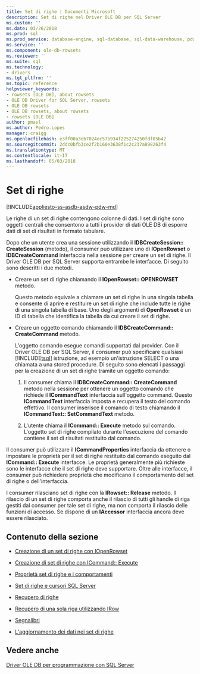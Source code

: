 ```yaml
---
title: Set di righe | Documenti Microsoft
description: Set di righe nel Driver OLE DB per SQL Server
ms.custom: ''
ms.date: 03/26/2018
ms.prod: sql
ms.prod_service: database-engine, sql-database, sql-data-warehouse, pdw
ms.service: ''
ms.component: ole-db-rowsets
ms.reviewer: ''
ms.suite: sql
ms.technology:
- drivers
ms.tgt_pltfrm: ''
ms.topic: reference
helpviewer_keywords:
- rowsets [OLE DB], about rowsets
- OLE DB Driver for SQL Server, rowsets
- OLE DB rowsets
- OLE DB rowsets, about rowsets
- rowsets [OLE DB]
author: pmasl
ms.author: Pedro.Lopes
manager: craigg
ms.openlocfilehash: e3ff00a3eb7024ec57b934f225274250fdf05b42
ms.sourcegitcommit: 2ddc0bfb3ce2f2b160e3638f1c2c237a898263f4
ms.translationtype: MT
ms.contentlocale: it-IT
ms.lasthandoff: 05/03/2018
---
```

# <a name="rowsets"></a>Set di righe
[!INCLUDE[appliesto-ss-asdb-asdw-pdw-md](../../../includes/appliesto-ss-asdb-asdw-pdw-md.md)]

  Le righe di un set di righe contengono colonne di dati. I set di righe sono oggetti centrali che consentono a tutti i provider di dati OLE DB di esporre dati di set di risultati in formato tabulare.  
  
 Dopo che un utente crea una sessione utilizzando il **IDBCreateSession:: CreateSession** (metodo), il consumer può utilizzare uno di **IOpenRowset** o **IDBCreateCommand** interfaccia nella sessione per creare un set di righe. Il Driver OLE DB per SQL Server supporta entrambe le interfacce. Di seguito sono descritti i due metodi.  
  
-   Creare un set di righe chiamando il **IOpenRowset:: OPENROWSET** metodo.  
  
     Questo metodo equivale a chiamare un set di righe in una singola tabella e consente di aprire e restituire un set di righe che include tutte le righe di una singola tabella di base. Uno degli argomenti di **OpenRowset** è un ID di tabella che identifica la tabella da cui creare il set di righe.  
  
-   Creare un oggetto comando chiamando il **IDBCreateCommand:: CreateCommand** metodo.  
  
     L'oggetto comando esegue comandi supportati dal provider. Con il Driver OLE DB per SQL Server, il consumer può specificare qualsiasi [!INCLUDE[tsql](../../../includes/tsql-md.md)] istruzione, ad esempio un'istruzione SELECT o una chiamata a una stored procedure. Di seguito sono elencati i passaggi per la creazione di un set di righe tramite un oggetto comando:  
  
    1.  Il consumer chiama il **IDBCreateCommand:: CreateCommand** metodo nella sessione per ottenere un oggetto comando che richiede il **ICommandText** interfaccia sull'oggetto command. Questo **ICommandText** interfaccia imposta e recupera il testo del comando effettivo. Il consumer inserisce il comando di testo chiamando il **ICommandText:: SetCommandText** metodo.  
  
    2.  L'utente chiama il **ICommand:: Execute** metodo sul comando. L'oggetto set di righe compilato durante l'esecuzione del comando contiene il set di risultati restituito dal comando.  
  
 Il consumer può utilizzare il **ICommandProperties** interfaccia da ottenere o impostare le proprietà per il set di righe restituito dal comando eseguito dal **ICommand:: Execute** interfacce. Le proprietà generalmente più richieste sono le interfacce che il set di righe deve supportare. Oltre alle interfacce, il consumer può richiedere proprietà che modificano il comportamento del set di righe o dell'interfaccia.  
  
 I consumer rilasciano set di righe con la **IRowset:: Release** metodo. Il rilascio di un set di righe comporta anche il rilascio di tutti gli handle di riga gestiti dal consumer per tale set di righe, ma non comporta il rilascio delle funzioni di accesso. Se dispone di un **IAccessor** interfaccia ancora deve essere rilasciato.  
  
## <a name="in-this-section"></a>Contenuto della sezione  
  
-   [Creazione di un set di righe con IOpenRowset](../../oledb/ole-db-rowsets/creating-a-rowset-with-iopenrowset.md)  
  
-   [Creazione di set di righe con ICommand:: Execute](../../oledb/ole-db-rowsets/creating-rowsets-with-icommand-execute.md)  
  
-   [Proprietà set di righe e i comportamenti](../../oledb/ole-db-rowsets/rowset-properties-and-behaviors.md)  
  
-   [Set di righe e cursori SQL Server](../../oledb/ole-db-rowsets/rowsets-and-sql-server-cursors.md)  
  
-   [Recupero di righe](../../oledb/ole-db-rowsets/fetching-rows.md)  
  
-   [Recupero di una sola riga utilizzando IRow](../../oledb/ole-db-rowsets/fetching-a-single-row-with-irow.md)  
  
-   [Segnalibri](../../oledb/ole-db-rowsets/bookmarks.md)  
  
-   [L'aggiornamento dei dati nei set di righe](../../oledb/ole-db-rowsets/updating-data-in-rowsets.md)  
  
## <a name="see-also"></a>Vedere anche  
 [Driver OLE DB per programmazione con SQL Server](../../oledb/ole-db/oledb-driver-for-sql-server-programming.md)  
  
  
